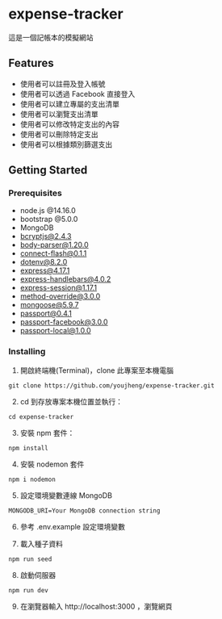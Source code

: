 # expense-tracker
這是一個記帳本的模擬網站

## Features
* 使用者可以註冊及登入帳號
* 使用者可以透過 Facebook 直接登入
* 使用者可以建立專屬的支出清單
* 使用者可以瀏覽支出清單
* 使用者可以修改特定支出的內容
* 使用者可以刪除特定支出
* 使用者可以根據類別篩選支出

## Getting Started

### Prerequisites
* node.js @14.16.0
* bootstrap @5.0.0
* MongoDB
* bcryptjs@2.4.3
* body-parser@1.20.0
* connect-flash@0.1.1
* dotenv@8.2.0
* express@4.17.1
* express-handlebars@4.0.2
* express-session@1.17.1
* method-override@3.0.0
* mongoose@5.9.7
* passport@0.4.1
* passport-facebook@3.0.0
* passport-local@1.0.0

### Installing
1. 開啟終端機(Terminal)，clone 此專案至本機電腦

```
git clone https://github.com/youjheng/expense-tracker.git
```

2. cd 到存放專案本機位置並執行：

```
cd expense-tracker
```

3. 安裝 npm 套件：

```
npm install
```

4. 安裝 nodemon 套件

```
npm i nodemon
```

5. 設定環境變數連線 MongoDB

```
MONGODB_URI=Your MongoDB connection string
```

6. 參考 .env.example 設定環境變數

7. 載入種子資料

```
npm run seed
```

8. 啟動伺服器

```
npm run dev
```

9. 在瀏覽器輸入 http://localhost:3000 ，瀏覽網頁